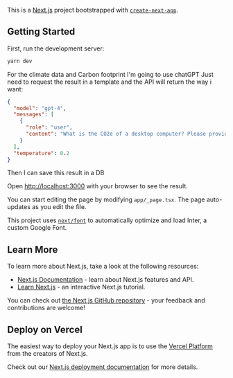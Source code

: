 This is a [Next.js](https://nextjs.org/) project bootstrapped with [`create-next-app`](https://github.com/vercel/next.js/tree/canary/packages/create-next-app).

## Getting Started

First, run the development server:

```bash
yarn dev
```


For the climate data and Carbon footprint I'm going to use chatGPT 
Just need to request the result in a template and the API will return the way i want:
 

```json lines
{
  "model": "gpt-4",
  "messages": [
    {
      "role": "user",
      "content": "What is the CO2e of a desktop computer? Please provide the answer in the following JSON format: {\"CO2e\": \"value\", \"details\": \"short explanation\"}"
    }
  ],
  "temperature": 0.2
}

```
Then I can save this result in a DB



[//]: # (Forget about the below API)
[//]: # (Climate API [here]&#40;https://www.climatiq.io/docs/guides/tutorials/cloud#memory-example-serverless-functions&#41;)



Open [http://localhost:3000](http://localhost:3000) with your browser to see the result.

You can start editing the page by modifying `app/_page.tsx`. The page auto-updates as you edit the file.

This project uses [`next/font`](https://nextjs.org/docs/basic-features/font-optimization) to automatically optimize and load Inter, a custom Google Font.

## Learn More

To learn more about Next.js, take a look at the following resources:

- [Next.js Documentation](https://nextjs.org/docs) - learn about Next.js features and API.
- [Learn Next.js](https://nextjs.org/learn) - an interactive Next.js tutorial.

You can check out [the Next.js GitHub repository](https://github.com/vercel/next.js/) - your feedback and contributions are welcome!

## Deploy on Vercel

The easiest way to deploy your Next.js app is to use the [Vercel Platform](https://vercel.com/new?utm_medium=default-template&filter=next.js&utm_source=create-next-app&utm_campaign=create-next-app-readme) from the creators of Next.js.

Check out our [Next.js deployment documentation](https://nextjs.org/docs/deployment) for more details.
